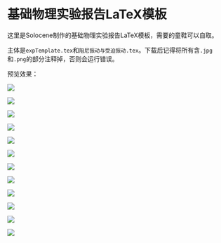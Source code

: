 # 基础物理实验报告LaTeX模板

这里是Solocene制作的基础物理实验报告LaTeX模板，需要的童鞋可以自取。

主体是`expTemplate.tex`和`阻尼振动与受迫振动.tex`。下载后记得将所有含`.jpg`和`.png`的部分注释掉，否则会运行错误。

预览效果：

![](https://pic.imgdb.cn/item/624d4d88239250f7c58fec7a.jpg)

![](https://pic.imgdb.cn/item/624d50ef239250f7c597c0e3.jpg)

![](https://pic.imgdb.cn/item/624d4d88239250f7c58fec61.jpg)

![](https://pic.imgdb.cn/item/624d4d88239250f7c58fec68.jpg)

![](https://pic.imgdb.cn/item/624d4d88239250f7c58fec70.jpg)

![](https://pic.imgdb.cn/item/624d4e04239250f7c59109d3.jpg)

![](https://pic.imgdb.cn/item/624d4e22239250f7c5914ee6.jpg)

![](https://pic.imgdb.cn/item/624d4e22239250f7c5914ee9.jpg)

![](https://pic.imgdb.cn/item/624d4e22239250f7c5914eed.jpg)

![](https://pic.imgdb.cn/item/624d4e22239250f7c5914ef4.jpg)

![](https://pic.imgdb.cn/item/624d4e22239250f7c5914f18.jpg)

![](https://pic.imgdb.cn/item/624d4f59239250f7c5942c7d.jpg)
